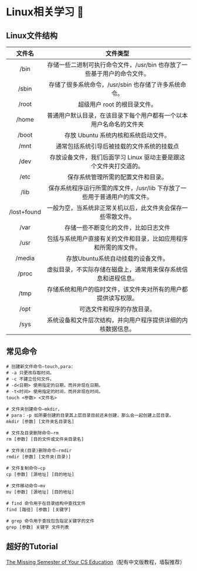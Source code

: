 # Linux相关学习 :tada:

## Linux文件结构

|   文件名    |                           文件类型                           |
| :---------: | :----------------------------------------------------------: |
|    /bin     | 存储一些二进制可执行命令文件，/usr/bin 也存放了一些基于用户的命令文件。 |
|    /sbin    |     存储了很多系统命令，/usr/sbin 也存储了许多系统命令。     |
|    /root    |                 超级用户 root 的根目录文件。                 |
|    /home    | 普通用户默认目录，在该目录下每个用户都有一个以本用户名命名的文件夹 |
|    /boot    |             存放 Ubuntu 系统内核和系统启动文件。             |
|    /mnt     |          通常包括系统引导后被挂载的文件系统的挂载点          |
|    /dev     | 存放设备文件，我们后面学习 Linux 驱动主要是跟这个文件夹打交道的。 |
|    /etc     |              保存系统管理所需的配置文件和目录。              |
|    /lib     | 保存系统程序运行所需的库文件，/usr/lib 下存放了一些用于普通用户的库文件。 |
| /lost+found | 一般为空，当系统非正常关机以后，此文件夹会保存一些零散文件。 |
|    /var     |             存储一些不断变化的文件，比如日志文件             |
|    /usr     | 包括与系统用户直接有关的文件和目录，比如应用程序和所需的库文件。 |
|   /media    |              存放Ubuntu系统自动挂载的设备文件。              |
|    /proc    | 虚拟目录，不实际存储在磁盘上，通常用来保存系统信息和进程信息。 |
|    /tmp     | 存储系统和用户的临时文件，该文件夹对所有的用户都提供读写权限。 |
|    /opt     |                  可选文件和程序的存放目录。                  |
|    /sys     | 系统设备和文件层次结构，并向用户程序提供详细的内核数据信息。 |

## 常见命令

```shell
# 创建新文件命令—touch,para:
# -a 只更改存取时间。
# -c 不建立任何文件。
# -d<日期> 使用指定的日期，而并非现在日期。
# -t<时间> 使用指定的时间，而并非现在时间。
touch <参数> <文件名>

# 文件夹创建命令—mkdir，
# para：-p 如所要创建的目录其上层目录目前还未创建，那么会一起创建上层目录。
mkdir [参数] [文件夹名目录名]

# 文件及目录删除命令—rm
rm [参数] [目的文件或文件夹目录名]

# 文件夹(目录)删除命令—rmdir
rmdir [参数] [文件夹(目录)]

# 文件复制命令—cp
cp [参数] [源地址] [目的地址]

# 文件移动命令—mv
mv [参数] [源地址] [目的地址]

# find 命令用于在目录结构中查找文件
find [路径] [参数] [关键字]

# grep 命令用于查找包含指定关键字的文件
grep [参数] 关键字 文件列表
```

## 超好的Tutorial

[The Missing Semester of Your CS Education](https://missing.csail.mit.edu/)（配有中文版教程，墙裂推荐）